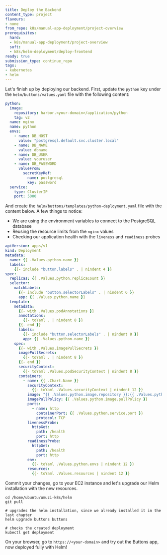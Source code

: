 ```yaml
---
title: Deploy the Backend
content_type: project
flavours:
- none
from_repo: k8s/manual-app-deployment/project-overview
prerequisites:
  hard:
  - k8s/manual-app-deployment/project-overview
  soft:
  - k8s/helm-deployment/deploy-frontend
ready: true
submission_type: continue_repo
tags:
- kubernetes
- helm
---
```


Let's finish up by deploying our backend. First, update the `python` key under the `helm/buttons/values.yaml` file with the following content:

```yaml
python:
  image:
    repository: harbor.<your-domain>/application/python
    tag: v2
  name: nginx
  name: python
  envs:
    - name: DB_HOST
      value: "postgresql.default.svc.cluster.local" 
    - name: DB_NAME
      value: dbname
    - name: DB_USER
      value: youruser
    - name: DB_PASSWORD
      valueFrom:
        secretKeyRef:
          name: postgresql
          key: password
  service: 
    type: ClusterIP
    port: 5000
```

And create the `helm/buttons/templates/python-deployment.yaml` file with the content below. A few things to notice:
- We are using the environment variables to connect to the PostgreSQL database
- Reusing the resource limits from the `nginx` values
- Checking our application health with the `liveness` and `readiness` probes

```yaml
apiVersion: apps/v1
kind: Deployment
metadata:
  name: {{ .Values.python.name }}
  labels:
    {{- include "button.labels" . | nindent 4 }}
spec:
  replicas: {{ .Values.python.replicaCount }}
  selector:
    matchLabels:
      {{- include "button.selectorLabels" . | nindent 6 }}
      app: {{ .Values.python.name }}
  template:
    metadata:
      {{- with .Values.podAnnotations }}
      annotations:
        {{- toYaml . | nindent 8 }}
      {{- end }}
      labels:
        {{- include "button.selectorLabels" . | nindent 8 }}
        app: {{ .Values.python.name }}
    spec:
      {{- with .Values.imagePullSecrets }}
      imagePullSecrets:
        {{- toYaml . | nindent 8 }}
      {{- end }}
      securityContext:
        {{- toYaml .Values.podSecurityContext | nindent 8 }}
      containers:
        - name: {{ .Chart.Name }}
          securityContext:
            {{- toYaml .Values.securityContext | nindent 12 }}
          image: "{{ .Values.python.image.repository }}:{{ .Values.python.image.tag | default .Chart.AppVersion }}"
          imagePullPolicy: {{ .Values.python.image.pullPolicy }}
          ports:
            - name: http
              containerPort: {{ .Values.python.service.port }}
              protocol: TCP
          livenessProbe:
            httpGet:
              path: /health
              port: http
          readinessProbe:
            httpGet:
              path: /health
              port: http
          env:
            {{- toYaml .Values.python.envs | nindent 12 }}
          resources:
            {{- toYaml .Values.resources | nindent 12 }}
```

Commit your changes, go to your EC2 instance and let's upgrade our Helm installation with the new resources.

```
cd /home/ubuntu/umuzi-k8s/helm
git pull

# upgrades the helm installation, since we already installed it in the last chapter
helm upgrade buttons buttons

# checks the created deployment 
kubectl get deployment
```

On your browser, go to `https://<your-domain>` and try out the Buttons app, now deployed fully with Helm!

